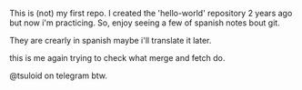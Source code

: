 This is (not) my first repo. 
I created the 'hello-world' repository 2 years ago but now i'm practicing.
So, enjoy seeing a few of spanish notes bout git.

They are crearly in spanish maybe i'll translate it later.

this is me again trying to check what merge and fetch do.

@tsuloid on telegram btw.


